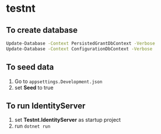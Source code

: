 # testnt

## To create database 
```sh
Update-Database -Context PersistedGrantDbContext -Verbose
Update-Database -Context ConfigurationDbContext -Verbose
```

## To seed data
1. Go to ```appsettings.Development.json```
2. set **Seed** to true

## To run IdentityServer
1. set **Testnt.IdentityServer** as startup project 
2. run ```dotnet run```
